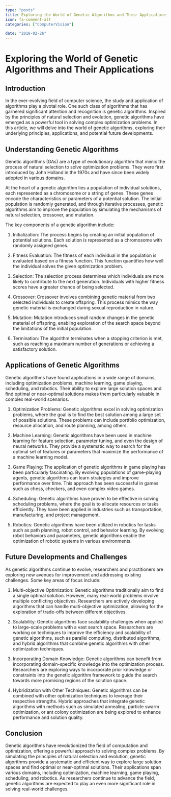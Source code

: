 ```yaml
---
type: "posts"
title: Exploring the World of Genetic Algorithms and Their Applications
icon: fa-comment-alt
categories: ["ComputerVision"]

date: "2018-02-26"
---
```




# Exploring the World of Genetic Algorithms and Their Applications

## Introduction

In the ever-evolving field of computer science, the study and application of algorithms play a pivotal role. One such class of algorithms that has garnered significant attention and recognition is genetic algorithms. Inspired by the principles of natural selection and evolution, genetic algorithms have emerged as a powerful tool in solving complex optimization problems. In this article, we will delve into the world of genetic algorithms, exploring their underlying principles, applications, and potential future developments.

## Understanding Genetic Algorithms

Genetic algorithms (GAs) are a type of evolutionary algorithm that mimic the process of natural selection to solve optimization problems. They were first introduced by John Holland in the 1970s and have since been widely adopted in various domains.

At the heart of a genetic algorithm lies a population of individual solutions, each represented as a chromosome or a string of genes. These genes encode the characteristics or parameters of a potential solution. The initial population is randomly generated, and through iterative processes, genetic algorithms aim to improve the population by simulating the mechanisms of natural selection, crossover, and mutation.

The key components of a genetic algorithm include:

1. Initialization: The process begins by creating an initial population of potential solutions. Each solution is represented as a chromosome with randomly assigned genes.

2. Fitness Evaluation: The fitness of each individual in the population is evaluated based on a fitness function. This function quantifies how well the individual solves the given optimization problem.

3. Selection: The selection process determines which individuals are more likely to contribute to the next generation. Individuals with higher fitness scores have a greater chance of being selected.

4. Crossover: Crossover involves combining genetic material from two selected individuals to create offspring. This process mimics the way genetic material is exchanged during sexual reproduction in nature.

5. Mutation: Mutation introduces small random changes in the genetic material of offspring, enabling exploration of the search space beyond the limitations of the initial population.

6. Termination: The algorithm terminates when a stopping criterion is met, such as reaching a maximum number of generations or achieving a satisfactory solution.

## Applications of Genetic Algorithms

Genetic algorithms have found applications in a wide range of domains, including optimization problems, machine learning, game playing, scheduling, and robotics. Their ability to explore large solution spaces and find optimal or near-optimal solutions makes them particularly valuable in complex real-world scenarios.

1. Optimization Problems: Genetic algorithms excel in solving optimization problems, where the goal is to find the best solution among a large set of possible solutions. These problems can include portfolio optimization, resource allocation, and route planning, among others.

2. Machine Learning: Genetic algorithms have been used in machine learning for feature selection, parameter tuning, and even the design of neural networks. They provide a systematic way to search for the optimal set of features or parameters that maximize the performance of a machine learning model.

3. Game Playing: The application of genetic algorithms in game playing has been particularly fascinating. By evolving populations of game-playing agents, genetic algorithms can learn strategies and improve performance over time. This approach has been successful in games such as chess, checkers, and even complex video games.

4. Scheduling: Genetic algorithms have proven to be effective in solving scheduling problems, where the goal is to allocate resources or tasks efficiently. They have been applied in industries such as transportation, manufacturing, and project management.

5. Robotics: Genetic algorithms have been utilized in robotics for tasks such as path planning, robot control, and behavior learning. By evolving robot behaviors and parameters, genetic algorithms enable the optimization of robotic systems in various environments.

## Future Developments and Challenges

As genetic algorithms continue to evolve, researchers and practitioners are exploring new avenues for improvement and addressing existing challenges. Some key areas of focus include:

1. Multi-objective Optimization: Genetic algorithms traditionally aim to find a single optimal solution. However, many real-world problems involve multiple conflicting objectives. Researchers are actively developing algorithms that can handle multi-objective optimization, allowing for the exploration of trade-offs between different objectives.

2. Scalability: Genetic algorithms face scalability challenges when applied to large-scale problems with a vast search space. Researchers are working on techniques to improve the efficiency and scalability of genetic algorithms, such as parallel computing, distributed algorithms, and hybrid algorithms that combine genetic algorithms with other optimization techniques.

3. Incorporating Domain Knowledge: Genetic algorithms can benefit from incorporating domain-specific knowledge into the optimization process. Researchers are exploring ways to incorporate prior knowledge or constraints into the genetic algorithm framework to guide the search towards more promising regions of the solution space.

4. Hybridization with Other Techniques: Genetic algorithms can be combined with other optimization techniques to leverage their respective strengths. Hybrid approaches that integrate genetic algorithms with methods such as simulated annealing, particle swarm optimization, or ant colony optimization are being explored to enhance performance and solution quality.

## Conclusion

Genetic algorithms have revolutionized the field of computation and optimization, offering a powerful approach to solving complex problems. By simulating the principles of natural selection and evolution, genetic algorithms provide a systematic and efficient way to explore large solution spaces and find optimal or near-optimal solutions. Their applications span various domains, including optimization, machine learning, game playing, scheduling, and robotics. As researchers continue to advance the field, genetic algorithms are expected to play an even more significant role in solving real-world challenges.